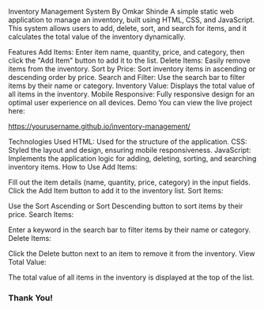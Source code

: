 Inventory Management System By Omkar Shinde
A simple static web application to manage an inventory, built using HTML, CSS, and JavaScript. This system allows users to add, delete, sort, and search for items, and it calculates the total value of the inventory dynamically.

Features
Add Items: Enter item name, quantity, price, and category, then click the "Add Item" button to add it to the list.
Delete Items: Easily remove items from the inventory.
Sort by Price: Sort inventory items in ascending or descending order by price.
Search and Filter: Use the search bar to filter items by their name or category.
Inventory Value: Displays the total value of all items in the inventory.
Mobile Responsive: Fully responsive design for an optimal user experience on all devices.
Demo
You can view the live project here:

https://yourusername.github.io/inventory-management/

Technologies Used
HTML: Used for the structure of the application.
CSS: Styled the layout and design, ensuring mobile responsiveness.
JavaScript: Implements the application logic for adding, deleting, sorting, and searching inventory items.
How to Use
Add Items:

Fill out the item details (name, quantity, price, category) in the input fields.
Click the Add Item button to add it to the inventory list.
Sort Items:

Use the Sort Ascending or Sort Descending button to sort items by their price.
Search Items:

Enter a keyword in the search bar to filter items by their name or category.
Delete Items:

Click the Delete button next to an item to remove it from the inventory.
View Total Value:

The total value of all items in the inventory is displayed at the top of the list.


### Thank You! #
